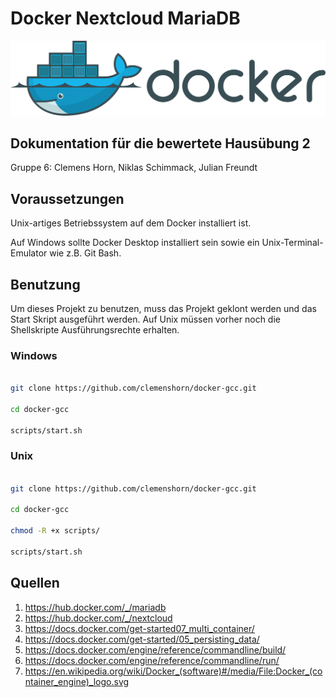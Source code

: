 # Docker Nextcloud MariaDB

[![Docker Logo](images/1920px-Docker_(container_engine)_logo.svg.png "Docker Logo")](https://en.wikipedia.org/wiki/Docker_(software)#/media/File:Docker_(container_engine)_logo.svg)

## Dokumentation für die bewertete Hausübung 2

Gruppe 6: Clemens Horn, Niklas Schimmack, Julian Freundt

## Voraussetzungen

Unix-artiges Betriebssystem auf dem Docker installiert ist.

Auf Windows sollte Docker Desktop installiert sein sowie ein Unix-Terminal-Emulator wie z.B. Git Bash.

## Benutzung

Um dieses Projekt zu benutzen, muss das Projekt geklont werden und das Start Skript ausgeführt werden. Auf Unix müssen vorher noch die Shellskripte Ausführungsrechte erhalten.

### Windows

```bash

git clone https://github.com/clemenshorn/docker-gcc.git

cd docker-gcc

scripts/start.sh

```

### Unix

```bash

git clone https://github.com/clemenshorn/docker-gcc.git

cd docker-gcc

chmod -R +x scripts/ 

scripts/start.sh

```

## Quellen

1. <https://hub.docker.com/_/mariadb>
2. <https://hub.docker.com/_/nextcloud>
3. <https://docs.docker.com/get-started07_multi_container/>
4. <https://docs.docker.com/get-started/05_persisting_data/>
5. <https://docs.docker.com/engine/reference/commandline/build/>
6. <https://docs.docker.com/engine/reference/commandline/run/>
7. <https://en.wikipedia.org/wiki/Docker_(software)#/media/File:Docker_(container_engine)_logo.svg>
